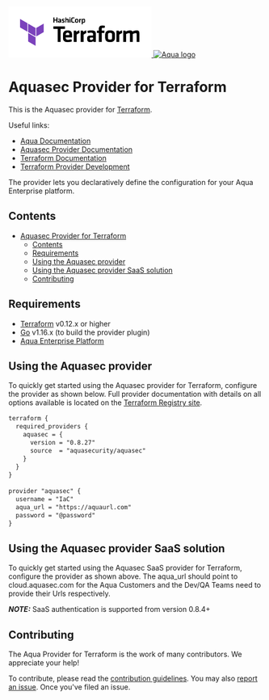 <a href="https://terraform.io">
    <img src="Terraform_PrimaryLogo_Color_RGB.png" alt="Terraform logo" title="Terraform" height="100" />
</a>
<a href="https://www.aquasec.com/">
    <img src="https://avatars3.githubusercontent.com/u/12783832?s=200&v=4" alt="Aqua logo" title="Aquasec" height="100" />
</a>

Aquasec Provider for Terraform
===========================

This is the Aquasec provider for [Terraform](https://www.terraform.io/).

Useful links:
- [Aqua Documentation](https://docs.aquasec.com)
- [Aquasec Provider Documentation](https://registry.terraform.io/providers/aquasecurity/aquasec/latest/docs)
- [Terraform Documentation](https://www.terraform.io/docs/language/index.html)
- [Terraform Provider Development](DEVELOPMENT.md)

The provider lets you declaratively define the configuration for your Aqua Enterprise platform.


## Contents

- [Aquasec Provider for Terraform](#aquasec-provider-for-terraform)
  - [Contents](#contents)
  - [Requirements](#requirements)
  - [Using the Aquasec provider](#using-the-aquasec-provider)
  - [Using the Aquasec provider SaaS solution](#using-the-aquasec-provider-saas-solution)
  - [Contributing](#contributing)


## Requirements

-	[Terraform](https://www.terraform.io/downloads.html) v0.12.x or higher
-	[Go](https://golang.org/doc/install) v1.16.x (to build the provider plugin)
- [Aqua Enterprise Platform](https://www.aquasec.com/aqua-cloud-native-security-platform/)

## Using the Aquasec provider

To quickly get started using the Aquasec provider for Terraform, configure the provider as shown below. Full provider documentation with details on all options available is located on the [Terraform Registry site](https://registry.terraform.io/providers/aquasecurity/aquasec/latest/docs).

```hcl
terraform {
  required_providers {
    aquasec = {
      version = "0.8.27"
      source  = "aquasecurity/aquasec"
    }
  }
}

provider "aquasec" {
  username = "IaC"
  aqua_url = "https://aquaurl.com"
  password = "@password"
}
```
## Using the Aquasec provider SaaS solution

To quickly get started using the Aquasec SaaS provider for Terraform, configure the provider as shown above. The aqua_url should point to cloud.aquasec.com for the Aqua Customers and the Dev/QA Teams need to provide their Urls respectively.

**_NOTE:_**  SaaS authentication is supported from version 0.8.4+

## Contributing

The Aqua Provider for Terraform is the work of many contributors. We appreciate your help!

To contribute, please read the [contribution guidelines](CONTRIBUTING.md). You may also [report an issue](https://github.com/aquasecurity/terraform-provider-aquasec/issues/new/choose). Once you've filed an issue.
